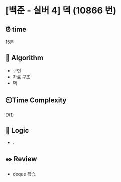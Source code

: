 # [백준 - 실버 4] 덱 (10866 번)

## ⏰  **time**

15분

## :pushpin: **Algorithm**

- 구현
- 자료 구조
- 덱

## ⏲️**Time Complexity**

$O(1)$

## :round_pushpin: **Logic**

- .

## :black_nib: **Review**

- deque 복습.